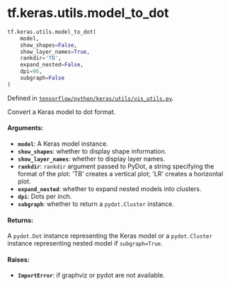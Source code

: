 <div itemscope itemtype="http://developers.google.com/ReferenceObject">
<meta itemprop="name" content="tf.keras.utils.model_to_dot" />
<meta itemprop="path" content="Stable" />
</div>

# tf.keras.utils.model_to_dot

``` python
tf.keras.utils.model_to_dot(
    model,
    show_shapes=False,
    show_layer_names=True,
    rankdir='TB',
    expand_nested=False,
    dpi=96,
    subgraph=False
)
```



Defined in [`tensorflow/python/keras/utils/vis_utils.py`](/code/stable/tensorflow/python/keras/utils/vis_utils.py).

Convert a Keras model to dot format.

#### Arguments:

* <b>`model`</b>: A Keras model instance.
* <b>`show_shapes`</b>: whether to display shape information.
* <b>`show_layer_names`</b>: whether to display layer names.
* <b>`rankdir`</b>: `rankdir` argument passed to PyDot,
      a string specifying the format of the plot:
      'TB' creates a vertical plot;
      'LR' creates a horizontal plot.
* <b>`expand_nested`</b>: whether to expand nested models into clusters.
* <b>`dpi`</b>: Dots per inch.
* <b>`subgraph`</b>: whether to return a `pydot.Cluster` instance.


#### Returns:

A `pydot.Dot` instance representing the Keras model or
a `pydot.Cluster` instance representing nested model if
`subgraph=True`.


#### Raises:

* <b>`ImportError`</b>: if graphviz or pydot are not available.